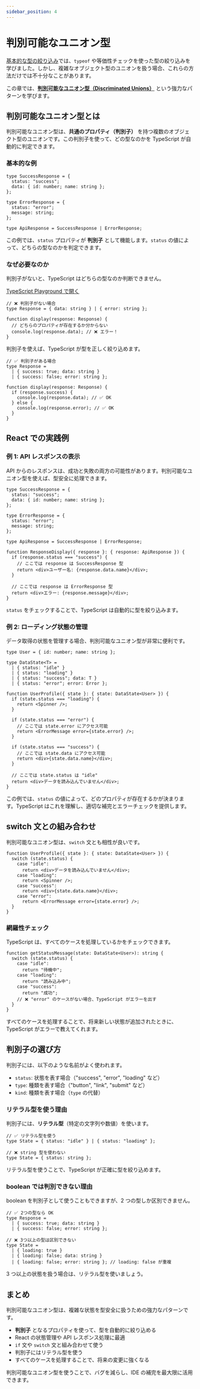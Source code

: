 ```yaml
---
sidebar_position: 4
---
```


# 判別可能なユニオン型

[基本的な型の絞り込み](./type-narrowing-basics.md)では、`typeof` や等価性チェックを使った型の絞り込みを学びました。しかし、複雑なオブジェクト型のユニオンを扱う場合、これらの方法だけでは不十分なことがあります。

この章では、[**判別可能なユニオン型（Discriminated Unions）**](https://typescriptbook.jp/reference/values-types-variables/discriminated-union) という強力なパターンを学びます。

## 判別可能なユニオン型とは

判別可能なユニオン型は、**共通のプロパティ（判別子）** を持つ複数のオブジェクト型のユニオンです。この判別子を使って、どの型なのかを TypeScript が自動的に判定できます。

### 基本的な例

```tsx
type SuccessResponse = {
  status: "success";
  data: { id: number; name: string };
};

type ErrorResponse = {
  status: "error";
  message: string;
};

type ApiResponse = SuccessResponse | ErrorResponse;
```

この例では、`status` プロパティが **判別子** として機能します。`status` の値によって、どちらの型なのかを判定できます。

### なぜ必要なのか

判別子がないと、TypeScript はどちらの型なのか判断できません。

[TypeScript Playground で開く](https://www.typescriptlang.org/play/?#code/JYWwDg9gTgLgBAJQKYEMDG8BmUIjgcilQ3wChSYBPMJRJAZ0gDt7aBeOAbzgBMUYUALjj0YUYEwDmcAL5wAPlzhIoOKMNHipsgNzlMAVyYZgEJr2CMANikoAKIozOthyJyyQBKLqThwA9P5wgJYMgIYMgJEMgHYMgOsMgLcMgIsMgGMMgMUMgDIMgBragBTqgJoMgNEMgNIMgGBK+eGAVgyAIgy+cGjOEFZIAHRWEJIODMysDXwCnnoyQA)

```tsx
// ❌ 判別子がない場合
type Response = { data: string } | { error: string };

function display(response: Response) {
  // どちらのプロパティが存在するか分からない
  console.log(response.data); // ❌ エラー！
}
```

判別子を使えば、TypeScript が型を正しく絞り込めます。

```tsx
// ✅ 判別子がある場合
type Response =
  | { success: true; data: string }
  | { success: false; error: string };

function display(response: Response) {
  if (response.success) {
    console.log(response.data); // ✅ OK
  } else {
    console.log(response.error); // ✅ OK
  }
}
```

## React での実践例

### 例 1: API レスポンスの表示

API からのレスポンスは、成功と失敗の両方の可能性があります。判別可能なユニオン型を使えば、型安全に処理できます。

```tsx
type SuccessResponse = {
  status: "success";
  data: { id: number; name: string };
};

type ErrorResponse = {
  status: "error";
  message: string;
};

type ApiResponse = SuccessResponse | ErrorResponse;

function ResponseDisplay({ response }: { response: ApiResponse }) {
  if (response.status === "success") {
    // ここでは response は SuccessResponse 型
    return <div>ユーザー名: {response.data.name}</div>;
  }

  // ここでは response は ErrorResponse 型
  return <div>エラー: {response.message}</div>;
}
```

`status` をチェックすることで、TypeScript は自動的に型を絞り込みます。

### 例 2: ローディング状態の管理

データ取得の状態を管理する場合、判別可能なユニオン型が非常に便利です。

```tsx
type User = { id: number; name: string };

type DataState<T> =
  | { status: "idle" }
  | { status: "loading" }
  | { status: "success"; data: T }
  | { status: "error"; error: Error };

function UserProfile({ state }: { state: DataState<User> }) {
  if (state.status === "loading") {
    return <Spinner />;
  }

  if (state.status === "error") {
    // ここでは state.error にアクセス可能
    return <ErrorMessage error={state.error} />;
  }

  if (state.status === "success") {
    // ここでは state.data にアクセス可能
    return <div>{state.data.name}</div>;
  }

  // ここでは state.status は "idle"
  return <div>データを読み込んでいません</div>;
}
```

この例では、`status` の値によって、どのプロパティが存在するかが決まります。TypeScript はこれを理解し、適切な補完とエラーチェックを提供します。

## switch 文との組み合わせ

判別可能なユニオン型は、`switch` 文とも相性が良いです。

```tsx
function UserProfile({ state }: { state: DataState<User> }) {
  switch (state.status) {
    case "idle":
      return <div>データを読み込んでいません</div>;
    case "loading":
      return <Spinner />;
    case "success":
      return <div>{state.data.name}</div>;
    case "error":
      return <ErrorMessage error={state.error} />;
  }
}
```

### 網羅性チェック

TypeScript は、すべてのケースを処理しているかをチェックできます。

```tsx
function getStatusMessage(state: DataState<User>): string {
  switch (state.status) {
    case "idle":
      return "待機中";
    case "loading":
      return "読み込み中";
    case "success":
      return "成功";
    // ❌ "error" のケースがない場合、TypeScript がエラーを出す
  }
}
```

すべてのケースを処理することで、将来新しい状態が追加されたときに、TypeScript がエラーで教えてくれます。

## 判別子の選び方

判別子には、以下のような名前がよく使われます。

- `status`: 状態を表す場合（"success", "error", "loading" など）
- `type`: 種類を表す場合（"button", "link", "submit" など）
- `kind`: 種類を表す場合（`type` の代替）

### リテラル型を使う理由

判別子には、**リテラル型**（特定の文字列や数値）を使います。

```tsx
// ✅ リテラル型を使う
type State = { status: "idle" } | { status: "loading" };

// ❌ string 型を使わない
type State = { status: string };
```

リテラル型を使うことで、TypeScript が正確に型を絞り込めます。

### boolean では判別できない理由

boolean を判別子として使うこともできますが、2 つの型しか区別できません。

```tsx
// ✅ 2つの型なら OK
type Response =
  | { success: true; data: string }
  | { success: false; error: string };

// ❌ 3つ以上の型は区別できない
type State =
  | { loading: true }
  | { loading: false; data: string }
  | { loading: false; error: string }; // loading: false が重複
```

3 つ以上の状態を扱う場合は、リテラル型を使いましょう。

## まとめ

判別可能なユニオン型は、複雑な状態を型安全に扱うための強力なパターンです。

- **判別子** となるプロパティを使って、型を自動的に絞り込める
- React の状態管理や API レスポンス処理に最適
- `if` 文や `switch` 文と組み合わせて使う
- 判別子にはリテラル型を使う
- すべてのケースを処理することで、将来の変更に強くなる

判別可能なユニオン型を使うことで、バグを減らし、IDE の補完を最大限に活用できます。
